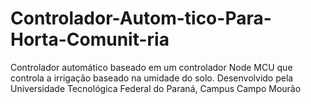 # Controlador-Autom-tico-Para-Horta-Comunit-ria
Controlador automático baseado em um controlador Node MCU que controla a irrigação baseado na umidade do solo. Desenvolvido pela Universidade Tecnológica Federal do Paraná, Campus Campo Mourão
